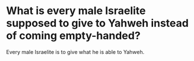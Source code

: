 # What is every male Israelite supposed to give to Yahweh instead of coming empty-handed?

Every male Israelite is to give what he is able to Yahweh.
